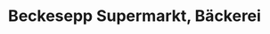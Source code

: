 ---
title: "Beckesepp Supermarkt, Bäckerei"
url: /freiburg-im-breisgau/beckesepp-supermarkt-baeckerei-carl-kistner-strasse/
shop: Supermarkt
---